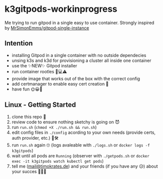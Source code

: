 # k3gitpods-workinprogress

Me trying to run gitpod in a single easy to use container. Strongly inspired by [MrSimonEmms/gitpod-single-instance](https://github.com/MrSimonEmms/gitpod-single-instance)

## Intention

- installing Gitpod in a single container with no outside dependecies
- unsing k3s and k3d for provisioning a cluster all inside one container
- use the ✨NEW✨ Gitpod installer
- run container rootles 🔐​​💻​⚠️
- provide image that works out of the box with the correct config
- add certmanager to enable easy cert creation 🐬
- have fun 🌞😀🌈

## Linux - Getting Started

1. clone this repo 🌈
2. review code to ensure nothing sketchy is going on 😈
3. run `run.sh` (`chmod +X ./run.sh && run.sh`)
4. edit config files in `./config` acording to your own needs (provide certs, auth provider, etc.) 🔧🛠
5. run `run.sh` again 🙄 (logs avaleable with `./logs.sh` or `docker logs -f k3gitpods`)
6. wait until all pods are `Running` (observer with `./getpods.sh` or `docker exec -it k3gitpods watch kubectl get pods`)
7. tell me (mail@timokrates.de) and your friends (if you have any 😥) about your succes 🌟🚀🌟
